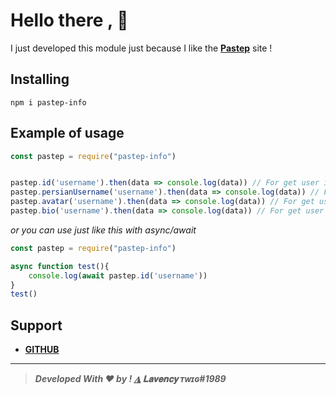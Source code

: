 # Hello there , 👋

I just developed this module just because I like the [**Pastep**](https://pastep.com) site !

## Installing
```
npm i pastep-info
```
## Example of usage
```js
const pastep = require("pastep-info")


pastep.id('username').then(data => console.log(data)) // For get user id
pastep.persianUsername('username').then(data => console.log(data)) // For get user persian username
pastep.avatar('username').then(data => console.log(data)) // For get user avatar url
pastep.bio('username').then(data => console.log(data)) // For get user bio

```
*or you can use just like this with async/await*
```js
const pastep = require("pastep-info")

async function test(){
    console.log(await pastep.id('username'))
}
test()
```

## Support
 - **[GITHUB](https://github.com/poki-dev0)**

****
> ***Developed With ♥ by ! ◮ 𝐋𝐚𝐯𝐞𝐧𝐜𝐲 ᴛᴡɪɢ#1989***
